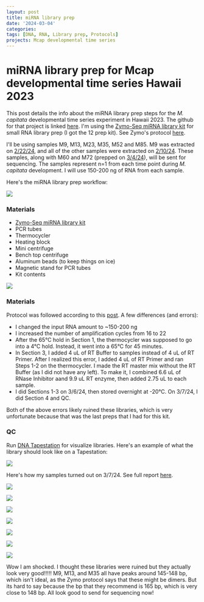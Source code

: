 ```yaml
---
layout: post
title: miRNA library prep
date: '2024-03-04'
categories:
tags: [DNA, RNA, Library prep, Protocols]
projects: Mcap developmental time series 
---
```


# miRNA library prep for Mcap developmental time series Hawaii 2023

This post details the info about the miRNA library prep steps for the *M. capitata* developmental time series experiment in Hawaii 2023. The github for that project is linked [here](https://github.com/JillAshey/Hawaii_Developmental_TimeSeries). I'm using the [Zymo-Seq miRNA library kit](https://www.zymoresearch.com/products/zymo-seq-mirna-library-kit) for small RNA library prep (I got the 12 prep kit). See Zymo's protocol [here](https://files.zymoresearch.com/protocols/r3006_r3007-zymo-seq_mirna_library_kit.pdf). 

I'll be using samples M9, M13, M23, M35, M52 and M85. M9 was extracted on [2/22/24](https://github.com/JillAshey/JillAshey_Putnam_Lab_Notebook/blob/master/_posts/2024-02-22-MiniprepPlus-DNA%3ARNA-extractions-McapLarvae-DT.md), and all of the other samples were extracted on [2/10/24](https://github.com/JillAshey/JillAshey_Putnam_Lab_Notebook/blob/master/_posts/2024-02-10-MiniprepPlus-DNA%3ARNA-extractions-McapLarvae-DT.md). These samples, along with M60 and M72 (prepped on [3/4/24](https://github.com/JillAshey/JillAshey_Putnam_Lab_Notebook/blob/master/_posts/2024-03-04-Zymo-miRNA-Library-Prep.md)), will be sent for sequencing. The samples represent n=1 from each time point during *M. capitata* development. I will use 150-200 ng of RNA from each sample. 

Here's the miRNA library prep workflow: 

![](https://raw.githubusercontent.com/JillAshey/JillAshey_Putnam_Lab_Notebook/master/images/miRNA_lib_prep_workflow.png)

### Materials 

- [Zymo-Seq miRNA library kit](https://www.zymoresearch.com/products/zymo-seq-mirna-library-kit)
- PCR tubes 
- Thermocycler 
- Heating block 
- Mini centrifuge
- Bench top centrifuge  
- Aluminum beads (to keep things on ice)
- Magnetic stand for PCR tubes 
- Kit contents 

![](https://raw.githubusercontent.com/JillAshey/JillAshey_Putnam_Lab_Notebook/master/images/miRNA_lib_prep_contents.png)

### Materials 

Protocol was followed according to this [post](https://github.com/JillAshey/JillAshey_Putnam_Lab_Notebook/blob/master/_posts/2024-01-09-Zymo-miRNA-Library-Prep.md). A few differences (and errors): 

- I changed the input RNA amount to ~150-200 ng
- I increased the number of amplification cycles from 16 to 22
- After the 65°C hold in Section 1, the thermocycler was supposed to go into a 4°C hold. Instead, it went into a 65°C for 45 minutes. 
- In Section 3, I added 4 uL of RT Buffer to samples instead of 4 uL of RT Primer. After I realized this error, I added 4 uL of RT Primer and ran Steps 1-2 on the thermocycler. I made the RT master mix without the RT Buffer (as I did not have any left). To make it, I combined 6.6 uL of RNase Inhibitor aand 9.9 uL RT enzyme, then added 2.75 uL to each sample. 
- I did Sections 1-3 on 3/6/24, then stored overnight at -20°C. On 3/7/24, I did Section 4 and QC. 

Both of the above errors likely ruined these libraries, which is very unfortunate because that was the last preps that I had for this kit. 

### QC 

Run [DNA Tapestation](https://github.com/meschedl/MESPutnam_Open_Lab_Notebook/blob/master/_posts/2019-07-30-DNA-Tapestation.md) for visualize libraries. Here's an example of what the library should look like on a Tapestation: 

![](https://raw.githubusercontent.com/JillAshey/JillAshey_Putnam_Lab_Notebook/master/images/DT_mcap2023/miRNA_library_visual_example.png)

Here's how my samples turned out on 3/7/24. See full report [here](https://github.com/JillAshey/JillAshey_Putnam_Lab_Notebook/blob/master/images/tapestation/DNA_ZymomiRNA_2024-03-07.pdf). 

![](https://raw.githubusercontent.com/JillAshey/JillAshey_Putnam_Lab_Notebook/master/images/tapestation/DNA_TS_overview_20240307.png)

![](https://raw.githubusercontent.com/JillAshey/JillAshey_Putnam_Lab_Notebook/master/images/tapestation/DNA_TS_M9_20240307.png)

![](https://raw.githubusercontent.com/JillAshey/JillAshey_Putnam_Lab_Notebook/master/images/tapestation/DNA_TS_M13_20240307.png)

![](https://raw.githubusercontent.com/JillAshey/JillAshey_Putnam_Lab_Notebook/master/images/tapestation/DNA_TS_M23_20240307.png)

![](https://raw.githubusercontent.com/JillAshey/JillAshey_Putnam_Lab_Notebook/master/images/tapestation/DNA_TS_M35_20240307.png)

![](https://raw.githubusercontent.com/JillAshey/JillAshey_Putnam_Lab_Notebook/master/images/tapestation/DNA_TS_M52_20240307.png)

![](https://raw.githubusercontent.com/JillAshey/JillAshey_Putnam_Lab_Notebook/master/images/tapestation/DNA_TS_M85_20240307.png)

Wow I am shocked. I thought these libraries were ruined but they actually look very good!!!!! M9, M13, and M35 all have peaks around 145-148 bp, which isn't ideal, as the Zymo protocol says that these might be dimers. But its hard to say because the bp that they recommend is 165 bp, which is very close to 148 bp. All look good to send for sequencing now! 
